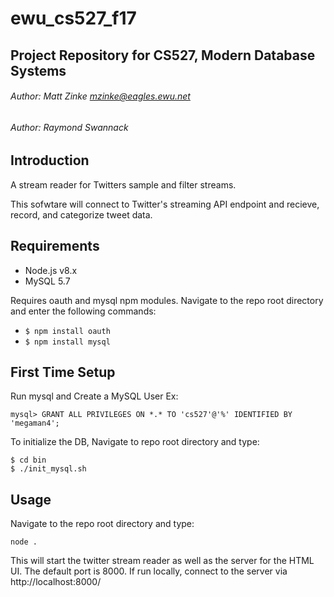 # ewu_cs527_f17
## Project Repository for CS527, Modern Database Systems

###### Author: Matt Zinke <mzinke@eagles.ewu.net>
###### Author: Raymond Swannack

## Introduction

A stream reader for Twitters sample and filter streams.

This sofwtare will connect to Twitter's streaming API endpoint and recieve, record, and categorize tweet data.

## Requirements

* Node.js v8.x
* MySQL 5.7

Requires oauth and mysql npm modules. Navigate to the repo root directory and enter the following commands:

* ```$ npm install oauth```
* ```$ npm install mysql```

## First Time Setup

Run mysql and Create a MySQL User Ex:

```
mysql> GRANT ALL PRIVILEGES ON *.* TO 'cs527'@'%' IDENTIFIED BY 'megaman4';
```

To initialize the DB, Navigate to repo root directory and type:

```
$ cd bin
$ ./init_mysql.sh
```

## Usage

Navigate to the repo root directory and type:

```node .```

This will start the twitter stream reader as well as the server for the HTML UI.
The default port is 8000. If run locally, connect to the server via http://localhost:8000/

